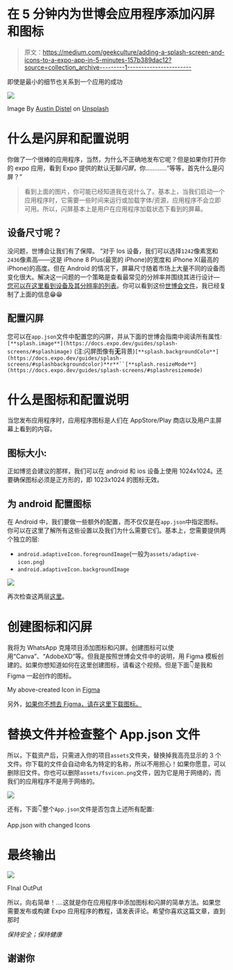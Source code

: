 # 在 5 分钟内为世博会应用程序添加闪屏和图标

> 原文：<https://medium.com/geekculture/adding-a-splash-screen-and-icons-to-a-expo-app-in-5-minutes-157b389dac12?source=collection_archive---------1----------------------->

即使是最小的细节也关系到一个应用的成功

![](img/ddeaeaf27dda960bcd0301226fa5ee35.png)

Image By [Austin Distel](https://unsplash.com/@austindistel) on [Unsplash](https://unsplash.com/)

# 什么是闪屏和配置说明

你做了一个很棒的应用程序，当然，为什么不正确地发布它呢？但是如果你打开你的 expo 应用，看到 Expo 提供的默认无聊*闪屏*，你…………“等等，首先什么是闪屏？”

> 看到上面的图片，你可能已经知道我在说什么了。基本上，当我们启动一个应用程序时，它需要一些时间来运行或加载字体/资源，应用程序不会立即可用。所以，闪屏基本上是用户在应用程序加载状态下看到的屏幕。

## 设备尺寸呢？

没问题，世博会让我们有了保障。
“对于 Ios 设备，我们可以选择`1242`像素宽和`2436`像素高——这是 iPhone 8 Plus(最宽的 iPhone)的宽度和 iPhone X(最高的 iPhone)的高度。但在 Android 的情况下，屏幕尺寸随着市场上大量不同的设备而变化很大。解决这一问题的一个策略是查看最常见的分辨率并围绕其进行设计— [您可以在这里看到设备及其分辨率的列表](https://material.io/resources/devices/)。你可以看到这份[世博会文件](https://docs.expo.dev/guides/splash-screens/)，我已经复制了上面的信息😁😁

## 配置闪屏

您可以在`app.json`文件中配置您的闪屏，并从下面的世博会指南中阅读所有属性:
`[**splash.image**](https://docs.expo.dev/guides/splash-screens/#splashimage)` (注:闪屏图像有**无**背景)`[**splash.backgroundColo**](https://docs.expo.dev/guides/splash-screens/#splashbackgroundcolor)**r**``[**splash.resizeMode**](https://docs.expo.dev/guides/splash-screens/#splashresizemode)`

# 什么是图标和配置说明

当您发布应用程序时，应用程序图标是人们在 AppStore/Play 商店以及用户主屏幕上看到的内容。

## 图标大小:

正如博览会建议的那样，我们可以在 android 和 ios 设备上使用 1024x1024。还要确保图标必须是正方形的，即 1023x1024 的图标无效。

## 为 android 配置图标

在 Android 中，我们要做一些额外的配置，而不仅仅是在`app.json`中指定图标。你可以在这里了解所有这些设置以及我们为什么需要它们。基本上，您需要提供两个独立的层:

*   `android.adaptiveIcon.foregroundImage`(一般为`assets/adaptive-icon.png`)
*   `android.adaptiveIcon.backgroundImage`

![](img/6e66382bff0be078d7470082232746d7.png)

再次检查这两层[这里](https://docs.expo.dev/guides/app-icons/#android)。

# 创建图标和闪屏

我将为 WhatsApp 克隆项目添加图标和闪屏。创建图标可以使用“Canva”、“AdobeXD”等。但我是按照世博会文件中的说明，用 Figma 模板创建的。如果你想知道如何在这里创建图标，请看这个视频。但是下面👇是我和 Figma 一起创作的图标。

My above-created Icon in [Figma](https://www.figma.com/file/8X0imjzODqOT7WILFpPaDA/Expo-App-Icon-%26-Splash-(Community)?node-id=1%3A1357)

另外，[如果你不想去 Figma，请在这里下载图标。](https://drive.google.com/drive/folders/1X1htNrVEctFOnyxX5gi3Y1AFirzNf_VL?usp=sharing)

# 替换文件并检查整个 App.json 文件

所以，下载资产后，只需进入你的项目`assets`文件夹，替换掉我高亮显示的 3 个文件。你下载的文件会自动命名为特定的名称，所以不用担心！如果你愿意，可以删除旧文件。你也可以删除`assets/fsvicon.png`文件，因为它是用于网络的，而我们的应用程序不是用于网络的。

![](img/e572eb16bcd02f10d934e4e643e5e00a.png)

还有，下面👇整个`App.json`文件是否包含上述所有配置:

App.json with changed Icons

# 最终输出

![](img/b26f8940df3ad52c511399a91917ab43.png)

FInal OutPut

所以，向右简单！….这就是你在应用程序中添加图标和闪屏的简单方法。如果您需要发布或构建 Expo 应用程序的教程，请发表评论。希望你喜欢这篇文章，直到那时

*保持安全；保持健康*

## 谢谢你